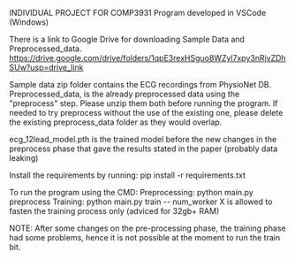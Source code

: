 INDIVIDUAL PROJECT FOR COMP3931
Program developed in VSCode (Windows)

There is a link to Google Drive for downloading Sample Data and Preprocessed_data.
https://drive.google.com/drive/folders/1qpE3rexHSguo8WZyl7xpy3nRjvZDhSUw?usp=drive_link

Sample data zip folder contains the ECG recordings from PhysioNet DB.
Preprocessed_data, is the already preprocessed data using the "preprocess" step.
Please unzip them both before running the program.
If needed to try preprocess without the use of the existing one, please delete the existing preprocess_data folder as they would overlap.

ecg_12lead_model.pth is the trained model before the new changes in the preprocess phase that gave the results stated in the paper (probably data leaking)

Install the requirements by running:
pip install -r requirements.txt

To run the program using the CMD:
Preprocessing: python main.py preprocess
Training: python main.py train
-- num_worker X is allowed to fasten the training process only (adviced for 32gb+ RAM)

NOTE: After some changes on the pre-processing phase, the training phase had some problems, hence it is not possible at the moment to run the train bit.
